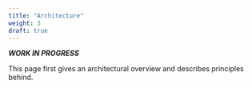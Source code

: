 ```yaml
---
title: "Architecture"
weight: 3
draft: true
---
```


***WORK IN PROGRESS***

This page first gives an architectural overview and describes principles behind.
